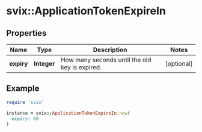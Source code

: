 # svix::ApplicationTokenExpireIn

## Properties

| Name | Type | Description | Notes |
| ---- | ---- | ----------- | ----- |
| **expiry** | **Integer** | How many seconds until the old key is expired. | [optional] |

## Example

```ruby
require 'svix'

instance = svix::ApplicationTokenExpireIn.new(
  expiry: 60
)
```

